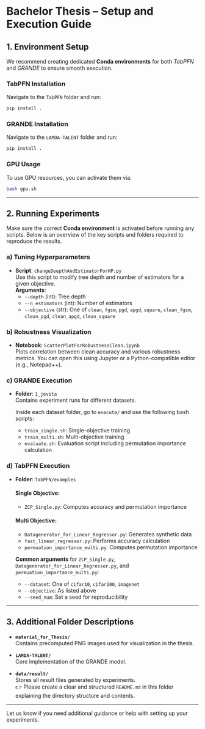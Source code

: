 
# Bachelor Thesis – Setup and Execution Guide

## 1. Environment Setup

We recommend creating dedicated **Conda environments** for both *TabPFN* and *GRANDE* to ensure smooth execution.

### TabPFN Installation
Navigate to the `TabPFN` folder and run:
```bash
pip install .
```

### GRANDE Installation
Navigate to the `LAMDA-TALENT` folder and run:
```bash
pip install .
```

### GPU Usage
To use GPU resources, you can activate them via:
```bash
bash gpu.sh
```

---

## 2. Running Experiments

Make sure the correct **Conda environment** is activated before running any scripts. Below is an overview of the key scripts and folders required to reproduce the results.

### a) Tuning Hyperparameters

- **Script**: `changeDeepthAndEstimatorForHP.py`  
  Use this script to modify tree depth and number of estimators for a given objective.  
  **Arguments**:
  - `--depth` (int): Tree depth
  - `--n_estimators` (int): Number of estimators
  - `--objective` (str): One of `clean`, `fgsm`, `pgd`, `apgd`, `square`, `clean_fgsm`, `clean_pgd`, `clean_apgd`, `clean_square`

### b) Robustness Visualization

- **Notebook**: `ScatterPlotForRobustnessClean.ipynb`  
  Plots correlation between clean accuracy and various robustness metrics. You can open this using Jupyter or a Python-compatible editor (e.g., Notepad++).

### c) GRANDE Execution

- **Folder**: `1_jovita`  
  Contains experiment runs for different datasets.

  Inside each dataset folder, go to `execute/` and use the following bash scripts:
  - `train_single.sh`: Single-objective training
  - `train_multi.sh`: Multi-objective training
  - `evaluate.sh`: Evaluation script including permutation importance calculation

### d) TabPFN Execution

- **Folder**: `TabPFN/examples`

  #### Single Objective:
  - `ZCP_Single.py`: Computes accuracy and permutation importance

  #### Multi Objective:
  - `Datagenerator_for_Linear_Regressor.py`: Generates synthetic data
  - `fast_linear_regressor.py`: Performs accuracy calculation
  - `permuation_importance_multi.py`: Computes permutation importance

  **Common arguments** for `ZCP_Single.py`, `Datagenerator_for_Linear_Regressor.py`, and `permuation_importance_multi.py`:
  - `--dataset`: One of `cifar10`, `cifar100`, `imagenet`
  - `--objective`: As listed above
  - `--seed_num`: Set a seed for reproducibility

---

## 3. Additional Folder Descriptions

- **`material_for_Thesis/`**  
  Contains precomputed PNG images used for visualization in the thesis.

- **`LAMDA-TALENT/`**  
  Core implementation of the GRANDE model.

- **`data/result/`**  
  Stores all result files generated by experiments.  
  👉 Please create a clear and structured `README.md` in this folder explaining the directory structure and contents.

---

Let us know if you need additional guidance or help with setting up your experiments.
